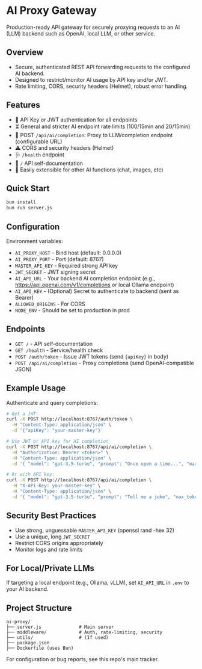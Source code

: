 # AI Proxy Gateway

Production-ready API gateway for securely proxying requests to an AI (LLM) backend such as OpenAI, local LLM, or other service.

## Overview

- Secure, authenticated REST API forwarding requests to the configured AI backend.
- Designed to restrict/monitor AI usage by API key and/or JWT.
- Rate limiting, CORS, security headers (Helmet), robust error handling.

## Features

- 🔐 API Key or JWT authentication for all endpoints
- ⏳ General and stricter AI endpoint rate limits (100/15min and 20/15min)
- 🦾 POST `/api/ai/completion`: Proxy to LLM/completion endpoint (configurable URL)
- ⚠️ CORS and security headers (Helmet)
- 🩺 `/health` endpoint
- 🧾 `/` API self-documentation
- 📗 Easily extensible for other AI functions (chat, images, etc)

## Quick Start

```bash
bun install
bun run server.js
```

## Configuration

Environment variables:
- `AI_PROXY_HOST` - Bind host (default: 0.0.0.0)
- `AI_PROXY_PORT` - Port (default: 8767)
- `MASTER_API_KEY` - Required strong API key
- `JWT_SECRET` - JWT signing secret
- `AI_API_URL` - Your backend AI completion endpoint (e.g., https://api.openai.com/v1/completions or local Ollama endpoint)
- `AI_API_KEY` - (Optional) Secret to authenticate to backend (sent as Bearer)
- `ALLOWED_ORIGINS` - For CORS
- `NODE_ENV` - Should be set to production in prod

## Endpoints

- `GET /` - API self-documentation
- `GET /health` - Service/health check
- `POST /auth/token` - Issue JWT tokens (send `{apiKey}` in body)
- `POST /api/ai/completion` - Proxy completions (send OpenAI-compatible JSON)

## Example Usage

Authenticate and query completions:

```bash
# Get a JWT
curl -X POST http://localhost:8767/auth/token \
  -H "Content-Type: application/json" \
  -d '{"apiKey": "your-master-key"}'

# Use JWT or API key for AI completion
curl -X POST http://localhost:8767/api/ai/completion \
  -H "Authorization: Bearer <token>" \
  -H "Content-Type: application/json" \
  -d '{ "model": "gpt-3.5-turbo", "prompt": "Once upon a time...", "max_tokens": 100 }'

# Or with API key:
curl -X POST http://localhost:8767/api/ai/completion \
  -H "X-API-Key: your-master-key" \
  -H "Content-Type: application/json" \
  -d '{ "model": "gpt-3.5-turbo", "prompt": "Tell me a joke", "max_tokens": 32 }'
```

## Security Best Practices
- Use strong, unguessable `MASTER_API_KEY` (openssl rand -hex 32)
- Use a unique, long `JWT_SECRET`
- Restrict CORS origins appropriately
- Monitor logs and rate limits

## For Local/Private LLMs
If targeting a local endpoint (e.g., Ollama, vLLM), set `AI_API_URL` in `.env` to your AI backend.

## Project Structure

```
ai-proxy/
├── server.js              # Main server
├── middleware/            # Auth, rate-limiting, security
├── utils/                 # (If used)
├── package.json
├── Dockerfile (uses Bun)
```

For configuration or bug reports, see this repo's main tracker.
